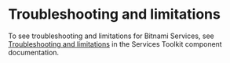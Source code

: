 # Troubleshooting and limitations

To see troubleshooting and limitations for Bitnami Services, see
[Troubleshooting and limitations](../../services-toolkit/how-to-guides/troubleshooting.hbs.md)
in the Services Toolkit component documentation.
